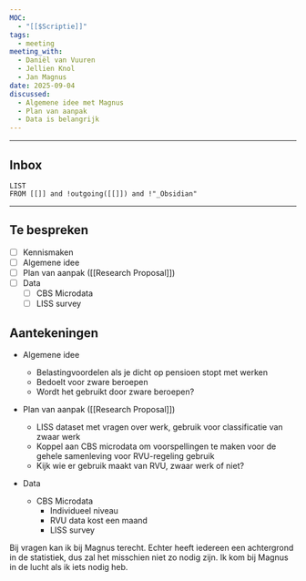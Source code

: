 ```yaml
---
MOC:
  - "[[$Scriptie]]"
tags:
  - meeting
meeting_with:
  - Daniël van Vuuren
  - Jellien Knol
  - Jan Magnus
date: 2025-09-04
discussed:
  - Algemene idee met Magnus
  - Plan van aanpak
  - Data is belangrijk
---
```

---
## Inbox
```dataview
LIST
FROM [[]] and !outgoing([[]]) and !"_Obsidian"
```
---
## Te bespreken

- [ ] Kennismaken
- [ ] Algemene idee
- [ ] Plan van aanpak ([[Research Proposal]])
- [ ] Data
	- [ ] CBS Microdata
	- [ ] LISS survey

## Aantekeningen

- Algemene idee
	- Belastingvoordelen als je dicht op pensioen stopt met werken
	- Bedoelt voor zware beroepen
	- Wordt het gebruikt door zware beroepen?

- Plan van aanpak ([[Research Proposal]])
	- LISS dataset met vragen over werk, gebruik voor classificatie van zwaar werk
	- Koppel aan CBS microdata om voorspellingen te maken voor de gehele samenleving voor RVU-regeling gebruik
	- Kijk wie er gebruik maakt van RVU, zwaar werk of niet?

- Data
	- CBS Microdata
		- Individueel niveau
		- RVU data kost een maand
		- LISS survey

Bij vragen kan ik bij Magnus terecht. Echter heeft iedereen een achtergrond in de statistiek, dus zal het misschien niet zo nodig zijn. Ik kom bij Magnus in de lucht als ik iets nodig heb.